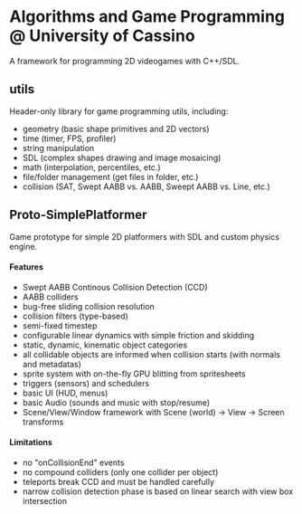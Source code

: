 # Algorithms and Game Programming @ University of Cassino

A framework for programming 2D videogames with C++/SDL.

## utils
Header-only library for game programming utils, including:
- geometry (basic shape primitives and 2D vectors)
- time (timer, FPS, profiler)
- string manipulation
- SDL (complex shapes drawing and image mosaicing)
- math (interpolation, percentiles, etc.)
- file/folder management (get files in folder, etc.)
- collision (SAT, Swept AABB vs. AABB, Sweept AABB vs. Line, etc.)

## Proto-SimplePlatformer
Game prototype for simple 2D platformers with SDL and custom physics engine.
#### Features
- Swept AABB Continous Collision Detection (CCD)
- AABB colliders
- bug-free sliding collision resolution
- collision filters (type-based)
- semi-fixed timestep
- configurable linear dynamics with simple friction and skidding
- static, dynamic, kinematic object categories
- all collidable objects are informed when collision starts (with normals and metadatas)
- sprite system with on-the-fly GPU blitting from spritesheets
- triggers (sensors) and schedulers
- basic UI (HUD, menus)
- basic Audio (sounds and music with stop/resume)
- Scene/View/Window framework with Scene (world) -> View -> Screen transforms

#### Limitations
- no "onCollisionEnd" events
- no compound colliders (only one collider per object)
- teleports break CCD and must be handled carefully
- narrow collision detection phase is based on linear search with view box intersection
